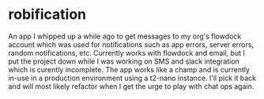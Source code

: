 # robification

An app I whipped up a while ago to get messages to my org's flowdock account which was used for notifications such as app errors, server errors, random notifications, etc. Currently works with flowdock and email, but I put the project down while I was working on SMS and slack integration which is curently incomplete. The app works like a champ and is currently in-use in a production environment using a t2-nano instance. I'll pick it back and will most likely refactor when I get the urge to play with chat ops again. 
